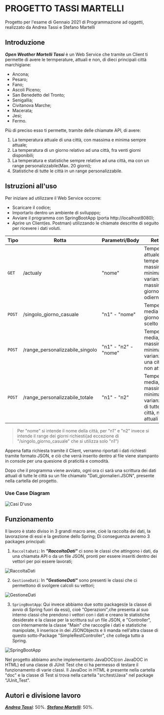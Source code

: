 # PROGETTO TASSI MARTELLI
Progetto per l'esame di Gennaio 2021 di Programmazione ad oggetti, realizzato da Andrea Tassi e Stefano Martelli

## Introduzione
_**Open Weather Martelli Tassi**_ è un Web Service che tramite un Client ti permette di avere le termperature, attuali e non, di dieci principali città marchigiane:
* Ancona;
* Pesaro;
* Fano;
* Ascoli Piceno;
* San Benedetto del Tronto;
* Senigallia;
* Civitanova Marche;
* Macerata;
* Jesi;
* Fermo.

Più di preciso esso ti permette, tramite delle chiamate API, di avere:
 1. La temperatura attuale di una città, con massima e minima sempre attuale;
 2. La temperatura di un giorno relativo ad una città, fra venti giorni disponibili;
 3. La temperatura e statistiche sempre relative ad una città, ma con un range personalizzabile(Max. 20 giorni);
 4. Statistiche di tutte le città in un range personalizzabile.

## Istruzioni all'uso
Per iniziare ad utilizzare il Web Service occorre:
* Scaricare il codice;
* Importarlo dentro un ambiente di svilupppo;
* Avviare il programma con SpringBootApp (porta http://localhost8080);
* Aprire un Client(es. Postman) utilizzando le chiamate descritte di seguito per ricevere i dati voluti.

Tipo | Rotta | Parametri/Body | Return
------------ | ------------- | ------------ | -------------
`GET` | /actualy | "nome" | Temperatura attuale. temperatura massima, minima e varianza massima del giorno odierno
`POST` | /singolo_giorno_casuale | "n1" - "nome"| Temperatura media del giorno scelto
`POST` | /range_personalizzabile_singolo | "n1" - "n2" - "nome" | Temperatura media, massima, minima e varianza di una città, non attuali 
`POST` | /range_personalizzabile_totale | "n1" - "n2" | Temperatura media, massima, minima e varianza ma di tutte le città, non attuali

> Per "nome" si intende il nome della città, per "n1" e "n2" invece si intende il range dei giorni richiesti(ad eccezione di "/singolo_giorno_casuale" che si utilizza solo "n1")

Appena fatta richiesta tramite il Client, verranno riportati i dati richiesti tramite formato JSON, e ciò che verrà inserito dentro al file viene stampanto in console per una quesione di praticità e comodità.


Dopo che il programma viene avviato, ogni ora ci sarà una scrittura dei dati attuali di tutte le città su un file chiamato "Dati_giornalieri.JSON", presente nella cartella del progetto.

### Use Case Diagram
![Casi D'uso](https://imagizer.imageshack.com/img924/2258/2S6Sms.jpg)



## Funzionamento
Il lavoro è stato diviso in 3 grandi macro aree, cioè la raccolta dei dati, la lavorazione di essi e la gestione dello Spring; Di conseguenza avremo 3 packages principali:
 1. `RaccoltaDati`: In _**"RaccoltaDati"**_ ci sono le classi che attingono i dati, da una chiamata API o da un file JSON, pronti per essere inseriti dentro dei vettori per poi essere lavorati;

 ![RaccoltaDati](https://imagizer.imageshack.com/img923/4843/cBVwYL.jpg)
 
 2. `GestioneDati`:  In _**"GestioneDati"**_ sono presenti le classi che ci permettono di svolgere calcoli su vettori;
 
 ![GestioneDati](https://imagizer.imageshack.com/img924/828/NJIiIF.jpg)
 
 3. `SpringBootApp`: Qui invece abbiamo due sotto packages(e la classe di avvio di Spring fuori da essi), cioè "Operazioni",che presenta al suo interno classi che prendono i vettori con i dati e creano le statistiche desiderate e la classe per la scrittura sul un file JSON, e "Controller", con internamente la classe "Main" che raccoglie i dati e statistiche manipolate, li inserisce in dei JSONObjects e li manda nell'altra classe di questo sotto-Package "SimpleRestController", che collega tutto a Spring.
  
 ![SpringBootApp](https://imagizer.imageshack.com/img924/9144/ymLY9E.jpg)
 

Nel progetto abbiamo anche implementanto JavaDOC(con JavaDOC in HTML) ed una classe di JUnit Test che ci ha permesso di testare il funzionamento di varie classi. Il JavaDoc in HTML è presente nella cartella "doc" e la classe di Test si trova nella cartella "src/test/Java" nel package "JUnit_Test".




## Autori e divisione lavoro

[_**Andrea Tassi**_](https://github.com/GitAndreaHub): 50%.
[_**Stefano Martelli**_](https://github.com/Martelli00): 50%.
